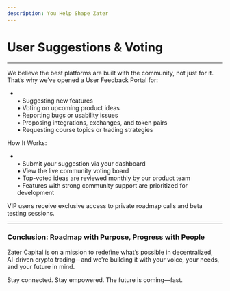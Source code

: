 ```yaml
---
description: You Help Shape Zater
---
```


# User Suggestions & Voting

***

We believe the best platforms are built with the community, not just for it. That’s why we’ve opened a User Feedback Portal for:

*  \
  • Suggesting new features  \
  • Voting on upcoming product ideas  \
  • Reporting bugs or usability issues  \
  • Proposing integrations, exchanges, and token pairs  \
  • Requesting course topics or trading strategies

How It Works:

*  \
  • Submit your suggestion via your dashboard  \
  • View the live community voting board  \
  • Top-voted ideas are reviewed monthly by our product team  \
  • Features with strong community support are prioritized for development

VIP users receive exclusive access to private roadmap calls and beta testing sessions.

***

### Conclusion: Roadmap with Purpose, Progress with People

Zater Capital is on a mission to redefine what’s possible in decentralized, AI-driven crypto trading—and we’re building it with your voice, your needs, and your future in mind.

Stay connected. Stay empowered. The future is coming—fast.
